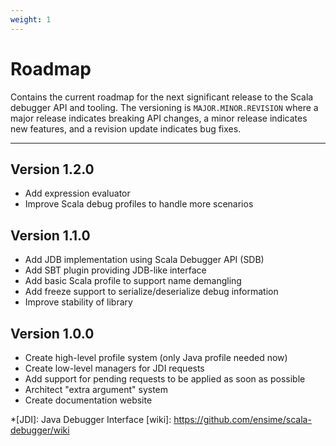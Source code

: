 ```yaml
---
weight: 1
---
```

# Roadmap

Contains the current roadmap for the next significant release to the
Scala debugger API and tooling. The versioning is `MAJOR.MINOR.REVISION`
where a major release indicates breaking API changes, a minor release
indicates new features, and a revision update indicates bug fixes.

---

## Version 1.2.0

- Add expression evaluator
- Improve Scala debug profiles to handle more scenarios

## Version 1.1.0

- Add JDB implementation using Scala Debugger API (SDB)
- Add SBT plugin providing JDB-like interface
- Add basic Scala profile to support name demangling
- Add freeze support to serialize/deserialize debug information
- Improve stability of library

## Version 1.0.0

- Create high-level profile system (only Java profile needed now)
- Create low-level managers for JDI requests
- Add support for pending requests to be applied as soon as possible
- Architect "extra argument" system
- Create documentation website

*[JDI]: Java Debugger Interface
[wiki]: https://github.com/ensime/scala-debugger/wiki
